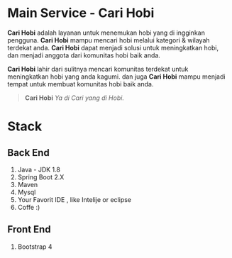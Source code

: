 # Main Service - Cari Hobi
**Cari Hobi** adalah layanan untuk menemukan hobi yang di ingginkan pengguna. **Cari Hobi** mampu mencari hobi melalui kategori & wilayah terdekat anda. **Cari Hobi** dapat menjadi solusi untuk meningkatkan hobi, dan menjadi anggota dari komunitas hobi baik anda. 

**Cari Hobi** lahir dari sulitnya mencari komunitas terdekat untuk meningkatkan hobi yang anda kagumi.  dan juga **Cari Hobi**  mampu menjadi tempat untuk membuat komunitas hobi baik anda. 

>**Cari Hobi** 
 *Ya di Cari yang di Hobi.*

# Stack
## Back End
 1.  Java - JDK 1.8
 2.  Spring Boot 2.X
 3.  Maven
 4.  Mysql
 5.  Your Favorit IDE , like Intelije or eclipse
 6.  Coffe :) 

## Front End
 1.  Bootstrap 4


